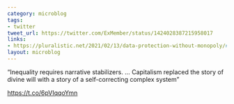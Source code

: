 ```yaml
---
category: microblog
tags:
- twitter
tweet_url: https://twitter.com/ExMember/status/1424028387215958017
links:
- https://pluralistic.net/2021/02/13/data-protection-without-monopoly/#inequality
layout: microblog
---
```

“Inequality requires narrative stabilizers. … Capitalism replaced the story of divine will with a story of a self-correcting complex system”

https://t.co/6pVIqqoYmn
